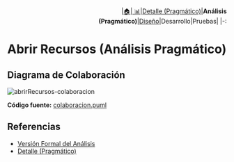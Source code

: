 <div align=right>
 
|[🏠️](../../../README.md)|[ 📊](https://raw.githubusercontent.com/mmasias/pySigHor/main/images/RUP/99-seguimiento/diagrama-contexto-administrador.svg)|[Detalle (Pragmático)](../../../00-casos-uso/02-detalle/abrirRecursos/README.md)|**Análisis (Pragmático)**|[Diseño](../../../../RUP/02-diseno/casos-uso/abrirRecursos/README.md)|Desarrollo|Pruebas|
|-:
</div>

# Abrir Recursos (Análisis Pragmático)

## Diagrama de Colaboración

![abrirRecursos-colaboracion](../../../../../images/RUP/01-analisis/casos-uso/abrirRecursos/colaboracion.svg)

**Código fuente:** [colaboracion.puml](../../../../RUP/01-analisis/casos-uso/abrirRecursos/colaboracion.puml)

## Referencias

- [Versión Formal del Análisis](../../../../RUP/01-analisis/casos-uso/abrirRecursos/README.md)
- [Detalle (Pragmático)](../../../00-casos-uso/02-detalle/abrirRecursos/README.md)
